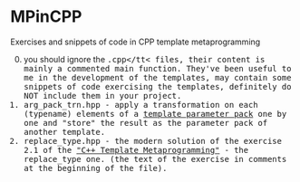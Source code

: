 # MPinCPP
Exercises and snippets of code in CPP template metaprogramming

0. you should ignore the <tt>.cpp</tt< files, their content is mainly a
   commented <tt>main</tt> function. They've been useful to me in the 
   development of the templates, may contain some snippets of code exercising
   the templates, definitely do NOT include them in your project.
1. <tt>arg_pack_trn.hpp</tt> - apply a transformation on each (typename)
   elements of a [template parameter pack](http://en.cppreference.com/w/cpp/language/parameter_pack)
  one by one and "store" the result as the parameter pack of another
  template.
2. <tt>replace_type.hpp</tt> - the modern solution of the exercise 2.1 of the
  ["C++ Template Metaprogramming"](http://www.barnesandnoble.com/w/c-template-metaprogramming-david-abrahams/1100834384?type=eBook) - the <tt>replace_type</tt> one.
  (the text of the exercise in comments at the beginning of the file). 
 
